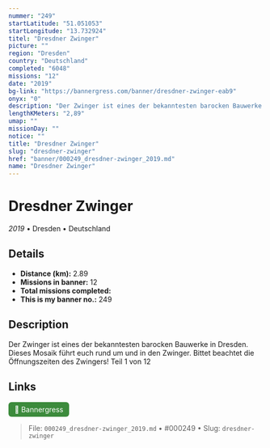 ```yaml
---
nummer: "249"
startLatitude: "51.051053"
startLongitude: "13.732924"
titel: "Dresdner Zwinger"
picture: ""
region: "Dresden"
country: "Deutschland"
completed: "6048"
missions: "12"
date: "2019"
bg-link: "https://bannergress.com/banner/dresdner-zwinger-eab9"
onyx: "0"
description: "Der Zwinger ist eines der bekanntesten barocken Bauwerke in Dresden.\nDieses Mosaik führt euch rund um und in den Zwinger.\nBittet beachtet die Öffnungszeiten des Zwingers!\nTeil 1 von 12"
lengthKMeters: "2,89"
umap: ""
missionDay: ""
notice: ""
title: "Dresdner Zwinger"
slug: "dresdner-zwinger"
href: "banner/000249_dresdner-zwinger_2019.md"
name: "Dresdner Zwinger"
---
```

# Dresdner Zwinger

*2019* • Dresden • Deutschland





## Details
- **Distance (km):** 2.89
- **Missions in banner:** 12
- **Total missions completed:** 
- **This is my banner no.:** 249



## Description
Der Zwinger ist eines der bekanntesten barocken Bauwerke in Dresden.
Dieses Mosaik führt euch rund um und in den Zwinger.
Bittet beachtet die Öffnungszeiten des Zwingers!
Teil 1 von 12



## Links
<a href="https://bannergress.com/banner/dresdner-zwinger-eab9" target="_blank" style="display:inline-block;margin-right:8px;padding:6px 12px;background:#3c8b3c;color:#fff;text-decoration:none;border-radius:6px;">🔗 Bannergress</a>



> File: `000249_dresdner-zwinger_2019.md` • #000249 • Slug: `dresdner-zwinger`
